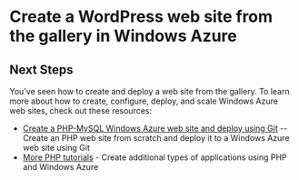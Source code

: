 <properties linkid="develop-php-website-from-gallery" urlDisplayName="Web site from Gallery" pageTitle="WordPress Web site from Gallery - Windows Azure tutorial" title="WordPress Web site from Gallery - Windows Azure tutorial" metaKeywords="Azure create website WordPress, Azure WordPress, WordPress blog Azure" description="A tutorial that teaches you how to create a new Windows Azure web site for a WordPress blog, and then deploy it through the Management Portal." metaCanonical="" disqusComments="1" umbracoNaviHide="0" />



# Create a WordPress web site from the gallery in Windows Azure

<div chunk="../../../Shared/Chunks/website-from-gallery.md" />

<h2><a name="nextsteps"></a>Next Steps</h2>
You've seen how to create and deploy a web site from the gallery. To learn more about how to create, configure, deploy, and scale Windows Azure web sites, check out these resources:

- [Create a PHP-MySQL Windows Azure web site and deploy using Git](/en-us/develop/php/tutorials/website-w-mysql-and-git/) -- Create an PHP web site from scratch and deploy it to a Windows Azure web site using Git
- [More PHP tutorials](/en-us/develop/php/tutorials/) - Create additional types of applications using PHP and Windows Azure

